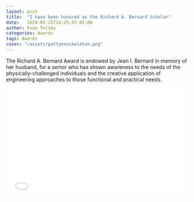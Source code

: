 ```yaml
---
layout: post
title:  "I have been honored as the Richard A. Bernard Scholar"
date:   2024-05-25T14:25:52-05:00
author: Evan Tulsky
categories: Awards
tags: Awards
cover: "/assets/pattyexoskeleton.png"
---
```

The Richard A. Bernard Award is endowed by Jean I. Bernard in memory of her husband, for a senior who has shown awareness to the needs of the physically-challenged individuals and the creative application of engineering approaches to those functional and practical needs. 
<p align="center">
  <embed src="/assets/files/richardABernard2024.pdf" width="500" height="300" type='application/pdf'/>
</p>
